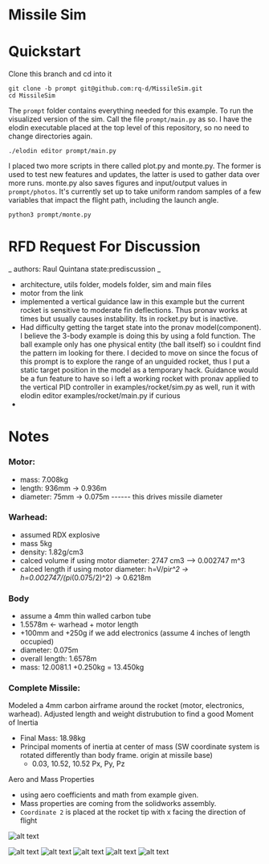 # Missile Sim
# Quickstart

Clone this branch and cd into it
```
git clone -b prompt git@github.com:rq-d/MissileSim.git
cd MissileSim
```

The `prompt` folder contains everything needed for this example. To run the visualized version of the sim. Call the file `prompt/main.py` as so. I have the elodin executable placed at the top level of this repository, so no need to change directories again.
```
./elodin editor prompt/main.py
```

I placed two more scripts in there called plot.py and monte.py. The former is used to test new features and updates, the latter is used to gather data over more runs. monte.py also saves figures and input/output values in `prompt/photos`. It's currently set up to take uniform random samples of a few variables that impact the flight path, including the launch angle.
```
python3 prompt/monte.py
```

# RFD Request For Discussion
_
authors: Raul Quintana
state:prediscussion
_

- architecture, utils folder, models folder, sim and main files
- motor from the link
- implemented a vertical guidance law in this example but the current rocket is sensitive to moderate fin deflections. Thus pronav works at times but usually causes instability. Its in rocket.py but is inactive.
- Had difficulty getting the target state into the pronav model(component). I believe the 3-body example is doing this by using a fold function. The ball example only has one physical entity (the ball itself) so i couldnt find the pattern im looking for there. I decided to move on since the focus of this prompt is to explore the range of an unguided rocket, thus I put a static target position in the model as a temporary hack. Guidance would be a fun feature to have so i left a working rocket with pronav applied to the vertical PID controller in examples/rocket/sim.py as well, run it with elodin editor examples/rocket/main.py if curious
- 

# Notes
### Motor:

- mass: 7.008kg
- length: 936mm -> 0.936m
- diameter: 75mm -> 0.075m ------ this drives missile diameter

### Warhead:

- assumed RDX explosive
- mass 5kg
- density: 1.82g/cm3
- calced volume if using motor diameter: 2747 cm3 --> 0.002747 m^3
- calced length if using motor diameter: h=V/pi*r^2 -> h=0.002747/(pi*(0.075/2)^2) -> 0.6218m

### Body

- assume a 4mm thin walled carbon tube
- 1.5578m <- warhead + motor length
- +100mm and +250g if we add electronics (assume 4 inches of length occupied)
- diameter: 0.075m
- overall length: 1.6578m
- mass: 12.0081.1 +0.250kg = 13.450kg

### Complete Missile:
Modeled a 4mm carbon airframe around the rocket (motor, electronics, warhead). Adjusted length and weight distrubution to find a good Moment of Inertia

- Final Mass: 18.98kg
- Principal moments of inertia at center of mass (SW coordinate system is rotated differently than body frame. origin at missile base)
  - 0.03, 10.52, 10.52 Px, Py, Pz

Aero and Mass Properties

- using aero coefficients and math from example given.
- Mass properties are coming from the solidworks assembly.
- `Coordinate 2` is placed at the rocket tip with x facing the direction of flight

![alt text](prompt/photos/missile.PNG "Title")


![alt text](prompt/photos/figure_2.png "Title")
![alt text](prompt/photos/figure_1.png "Title")
![alt text](prompt/photos/figure_3.png "Title")
![alt text](prompt/photos/figure_4.png "Title")
![alt text](prompt/photos/figure_5.png "Title")
